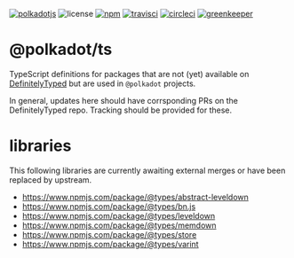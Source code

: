 [![polkadotjs](https://img.shields.io/badge/polkadot-js-orange?label=&style=for-the-badge)](https://polkadot.js.org)
![license](https://img.shields.io/badge/License-Apache%202.0-blue?label=&logo=apache&style=for-the-badge)
[![npm](https://img.shields.io/npm/v/@polkadot/ts?label=&logo=npm&style=for-the-badge)](https://www.npmjs.com/package/@polkadot/ts)
[![travisci](https://img.shields.io/travis/com/polkadot-js/ts?label=&logo=travis&style=for-the-badge)](https://travis-ci.com/polkadot-js/ts)
[![circleci](https://img.shields.io/circleci/build/github/polkadot-js/ts/master?label=&logo=circleci&style=for-the-badge)](https://circleci.com/gh/polkadot-js/ts)
[![greenkeeper](https://img.shields.io/badge/greenkeeper-enabled-brightgreen?label=&logo=greenkeeper&style=for-the-badge)](https://greenkeeper.io/)

# @polkadot/ts

TypeScript definitions for packages that are not (yet) available on [DefinitelyTyped](https://github.com/DefinitelyTyped/DefinitelyTyped) but are used in `@polkadot` projects.

In general, updates here should have corrsponding PRs on the DefinitelyTyped repo. Tracking should be provided for these.

# libraries

This following libraries are currently awaiting external merges or have been replaced by upstream.

- https://www.npmjs.com/package/@types/abstract-leveldown
- https://www.npmjs.com/package/@types/bn.js
- https://www.npmjs.com/package/@types/leveldown
- https://www.npmjs.com/package/@types/memdown
- https://www.npmjs.com/package/@types/store
- https://www.npmjs.com/package/@types/varint
